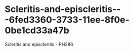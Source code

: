 # Scleritis-and-episcleritis---6fed3360-3733-11ee-8f0e-0be1cd33a47b
Scleritis and episcleritis - PH286
